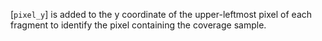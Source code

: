 [`pixel_y`] is added to the y coordinate of the upper-leftmost pixel of
each fragment to identify the pixel containing the coverage sample.